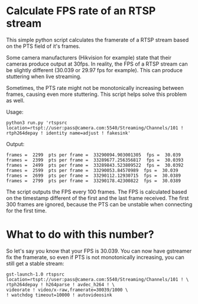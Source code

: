 # Calculate FPS rate of an RTSP stream

This simple python script calculates the framerate of a RTSP stream based on the PTS field of it's frames.

Some camera manufacturers (Hikvision for example) state that their cameras produce output at 30fps. 
In reality, the FPS of a RTSP stream can be slightly different (30.039 or 29.97 fps for example).
This can produce stuttering when live streaming.

Sometimes, the PTS rate might not be monotonically increasing between frames, causing even more stuttering.
This script helps solve this problem as well.

Usage:
```
python3 run.py 'rtspsrc location=rtspt://user:pass@camera.com:5540/Streaming/Channels/101 ! rtph264depay ! identity name=adjust ! fakesink'
```

Output:
```
frames =  2299  pts per frame =  33290094.903001305  fps =  30.039
frames =  2399  pts per frame =  33289677.256356817  fps =  30.0393
frames =  2499  pts per frame =  33289843.523809522  fps =  30.0392
frames =  2599  pts per frame =  33290053.84570989  fps =  30.039
frames =  2699  pts per frame =  33290112.12930715  fps =  30.0389
frames =  2799  pts per frame =  33290178.42300822  fps =  30.0389
```

The script outputs the FPS every 100 frames. The FPS is calculated based on the timestamp different of the first and the last frame received.
The first 300 frames are ignored, because the PTS can be unstable when connecting for the first time.

# What to do with this number?

So let's say you know that your FPS is 30.039. You can now have gstreamer fix the framerate, so even if PTS is not monotonically increasing, you can still get a stable stream:

```
gst-launch-1.0 rtspsrc location=rtspt://user:pass@camera.com:5540/Streaming/Channels/101 ! \
rtph264depay ! h264parse ! avdec_h264 ! \
videorate ! video/x-raw,framerate=30039/1000 \
! watchdog timeout=10000 ! autovideosink
```
